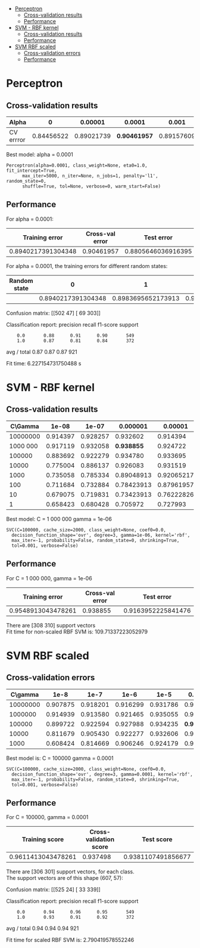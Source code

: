 - [Perceptron](#perceptron)
    - [Cross-validation results](#cross-validation-results)
    - [Performance](#performance)
- [SVM - RBF kernel](#svm---rbf-kernel)
    - [Cross-validation results](#cross-validation-results)
    - [Performance](#performance)
- [SVM RBF scaled](#svm-rbf-scaled)
    - [Cross-validation errors](#cross-validation-errors)
    - [Performance](#performance)

# Perceptron
## Cross-validation results 
|Alpha      |0          |0.00001    |0.0001     |0.001      |0.01       |0.1        |1          |
|-----------|-----------|-----------|-----------|-----------|-----------|-----------|-----------|
|CV errror  |0.84456522 |0.89021739 |**0.90461957** |0.89157609 |0.79293478 |0.71684783 |0.64755435 |

Best model: 
    alpha = 0.0001

```
Perceptron(alpha=0.0001, class_weight=None, eta0=1.0, fit_intercept=True,
      max_iter=5000, n_iter=None, n_jobs=1, penalty='l1', random_state=0,
      shuffle=True, tol=None, verbose=0, warm_start=False)
```

## Performance
For alpha = 0.0001:

|Training error     |Cross-val error    | Test error    |
|-------------------|-------------------|---------------|
|0.8940217391304348 |0.90461957         |0.8805646036916395|

For alpha = 0.0001, the training errors for different random states:

|Random state           |0                      |1                      |2                      |3          |
|---|---|---|---|---|
|                       |0.8940217391304348     |0.8983695652173913     |0.9241847826086956     |0.9125     |

Confusion matrix:
[[502  47]
 [ 69 303]]

Classification report:
             precision    recall  f1-score   support

        0.0       0.88      0.91      0.90       549
        1.0       0.87      0.81      0.84       372

avg / total       0.87      0.87      0.87       921

Fit time: 6.227154731750488 s

# SVM - RBF kernel
## Cross-validation results
|C\Gamma    |1e-08      |1e-07       |0.000001   |0.00001    |0.0001     |0.001      |
|---|---|---|---|---|---|---|
|10000000   |0.914397   |0.928257   |0.932602   |0.914394   |0.893753   |0.860611   |
|1000 000    |0.917119   |0.932058   |**0.938855**|0.924722   |0.908963   |0.866043   |
|100000     |0.883692   |0.922279   |0.934780   |0.933695   |0.912769   |0.875008   |
|10000      |0.775004   |0.886137   |0.926083   |0.931519   |0.917659   |0.886146   |
|1000       |0.735058   |0.785334   |0.89048913 |0.92065217 |0.91902174 |0.89592391 |
|100        |0.711684   |0.732884   |0.78423913 |0.87961957 |0.90842391 |0.90081522 |
|10         |0.679075   |0.719831   |0.73423913 |0.76222826 |0.85923913 |0.87690217 |
|1          |0.658423   |0.680428   |0.705972   |0.727993   |0.757069   |0.809503   |

Best model:
    C = 1 000 000
    gamma = 1e-06

```
SVC(C=100000, cache_size=2000, class_weight=None, coef0=0.0,
  decision_function_shape='ovr', degree=3, gamma=1e-06, kernel='rbf',
  max_iter=-1, probability=False, random_state=0, shrinking=True,
  tol=0.001, verbose=False)
```

## Performance
For C = 1 000 000, gamma = 1e-06

|Training error     |Cross-val error    |Test error         |
|---|---|---|
|0.9548913043478261 |0.938855           |0.9163952225841476 |

There are [308 310] support vectors  
Fit time for non-scaled RBF SVM is: 109.71337223052979

# SVM RBF scaled
## Cross-validation errors
|C\gamma    |1e-8       |1e-7       |1e-6       |1e-5       |0.0001     |0.001      |0.01       |       
|---|---|---|---|---|---|---|---|
|10000000   |0.907875   |0.918201   |0.916299   |0.931786   |0.921196   |0.903256   |0.889673   |
|1000000    |0.914939   |0.913580   |0.921465   |0.935055   |0.931519   |0.916844   |0.898095   |
|100000     |0.899722   |0.922594   |0.927988   |0.934235   |**0.937498**   |0.924723   |0.898905   |
|10000      |0.811679   |0.905430   |0.922277   |0.932606   |0.934510   |0.931517   |0.915482   |
|1000       |0.608424   |0.814669   |0.906246   |0.924179   |0.932877   |0.936954   |0.926079   |

Best model is:
    C = 100000
    gamma = 0.0001

```
SVC(C=100000, cache_size=2000, class_weight=None, coef0=0.0,
  decision_function_shape='ovr', degree=3, gamma=0.0001, kernel='rbf',
  max_iter=-1, probability=False, random_state=0, shrinking=True,
  tol=0.001, verbose=False)
```

## Performance
For C = 100000, gamma = 0.0001

|Training score     |Cross-validation score    |Test score         |
|---|---|---|
|0.9611413043478261 |0.937498           |0.9381107491856677 |

There are [306 301] support vectors, for each class.  
The support vectors are of this shape (607, 57):

Confusion matrix:
[[525  24]
 [ 33 339]]

Classification report:
             precision    recall  f1-score   support

        0.0       0.94      0.96      0.95       549
        1.0       0.93      0.91      0.92       372

avg / total       0.94      0.94      0.94       921

Fit time for scaled RBF SVM is: 2.790419578552246
